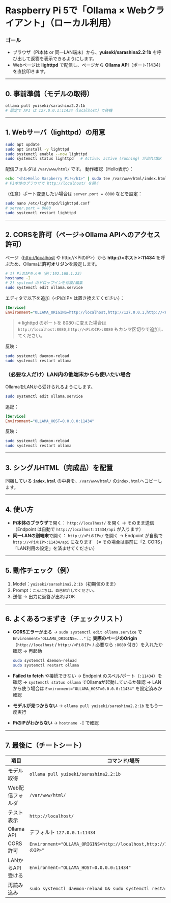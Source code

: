 # Raspberry Pi 5で「Ollama × Webクライアント」（ローカル利用）

### ゴール

* ブラウザ（Pi本体 or 同一LAN端末）から、**yuiseki/sarashina2.2:1b** を呼び出して返答を表示できるようにします。
* Webページは **lighttpd** で配信し、ページから **Ollama API**（ポート11434）を直接叩きます。

---

## 0. 事前準備（モデルの取得）

```bash
ollama pull yuiseki/sarashina2.2:1b
# 既定で API は 127.0.0.1:11434（localhost）で待機
```

---

## 1. Webサーバ（lighttpd）の用意

```bash
sudo apt update
sudo apt install -y lighttpd
sudo systemctl enable --now lighttpd
sudo systemctl status lighttpd   # Active: active (running) が出ればOK
```

配信フォルダは `/var/www/html/` です。
動作確認（Hello表示）：

```bash
echo "<h1>Hello Raspberry Pi!</h1>" | sudo tee /var/www/html/index.html
# Pi本体のブラウザで http://localhost/ を開く
```

（任意）ポート変更したい場合は `server.port = 8080` などを設定：

```bash
sudo nano /etc/lighttpd/lighttpd.conf
# server.port = 8080
sudo systemctl restart lighttpd
```

---

## 2. CORSを許可（ページ→Ollama APIへのアクセス許可）

ページ（[http://localhost](http://localhost) や http\://\<PiのIP>）から **http\://<ホスト>:11434** を呼ぶため、Ollamaに**許可オリジン**を設定します。

```bash
# 1) PiのIPをメモ（例：192.168.1.23）
hostname -I
# 2) systemd のドロップインを作成/編集
sudo systemctl edit ollama.service
```

エディタで以下を追加（\<PiのIP> は置き換えてください）：

```ini
[Service]
Environment="OLLAMA_ORIGINS=http://localhost,http://127.0.0.1,http://<PiのIP>"
```

> ※ lighttpd のポートを 8080 に変えた場合は
> `http://localhost:8080,http://<PiのIP>:8080` もカンマ区切りで追加してください。

反映：

```bash
sudo systemctl daemon-reload
sudo systemctl restart ollama
```

### （必要な人だけ）LAN内の他端末からも使いたい場合

OllamaをLANから受けられるようにします。

```bash
sudo systemctl edit ollama.service
```

追記：

```ini
[Service]
Environment="OLLAMA_HOST=0.0.0.0:11434"
```

反映：

```bash
sudo systemctl daemon-reload
sudo systemctl restart ollama
```

---

## 3. シングルHTML（完成品）を配置

同梱している **`index.html`** の中身を、`/var/www/html/` の`index.html`へコピーします。

---

## 4. 使い方

* **Pi本体のブラウザ**で開く：
  `http://localhost/` を開く → そのまま送信（Endpoint は自動で `http://localhost:11434/api` が入ります）
* **同一LANの別端末**で開く：
  `http://<PiのIP>/` を開く → Endpoint が自動で `http://<PiのIP>:11434/api` になります
  （※ その場合は事前に「2. CORS」「LAN利用の設定」を済ませてください）

---

## 5. 動作チェック（例）

1. Model：`yuiseki/sarashina2.2:1b`（初期値のまま）
2. Prompt：`こんにちは。自己紹介してください。`
3. 送信 → 出力に返答が出ればOK

---

## 6. よくあるつまずき（チェックリスト）

* **CORSエラー**が出る
  → `sudo systemctl edit ollama.service` で
  `Environment="OLLAMA_ORIGINS=..."` に **実際のページのOrigin**（`http://localhost` / `http://<PiのIP>` / 必要なら `:8080` 付き）を入れたか確認 → 再起動

  ```bash
  sudo systemctl daemon-reload
  sudo systemctl restart ollama
  ```
* **Failed to fetch** や接続できない
  → Endpoint のスペル/ポート（`:11434`）を確認
  → `systemctl status ollama` でOllamaが起動しているか確認
  → LANから使う場合は `Environment="OLLAMA_HOST=0.0.0.0:11434"` を設定済みか確認
* **モデルが見つからない**
  → `ollama pull yuiseki/sarashina2.2:1b` をもう一度実行
* **PiのIPがわからない**
  → `hostname -I` で確認

---

## 7. 最後に（チートシート）

| 項目          | コマンド/場所                                                                         |
| ----------- | ------------------------------------------------------------------------------- |
| モデル取得       | `ollama pull yuiseki/sarashina2.2:1b`                                           |
| Web配信フォルダ   | `/var/www/html/`                                                                |
| テスト表示       | `http://localhost/`                                                             |
| Ollama API  | デフォルト `127.0.0.1:11434`                                                         |
| CORS許可      | `Environment="OLLAMA_ORIGINS=http://localhost,http://127.0.0.1,http://<PiのIP>"` |
| LANからAPI受ける | `Environment="OLLAMA_HOST=0.0.0.0:11434"`                                       |
| 再読み込み       | `sudo systemctl daemon-reload && sudo systemctl restart ollama`                 |
